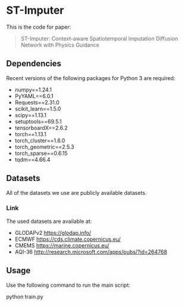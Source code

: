# ST-Imputer
This is the code for paper:
> ST-Imputer: Context-aware Spatiotemporal Imputation Diffusion Network with Physics Guidance

## Dependencies
Recent versions of the following packages for Python 3 are required:
* numpy==1.24.1
* PyYAML==6.0.1
* Requests==2.31.0
* scikit_learn==1.5.0
* scipy==1.13.1
* setuptools==69.5.1
* tensorboardX==2.6.2
* torch==1.13.1
* torch_cluster==1.6.0
* torch_geometric==2.5.3
* torch_sparse==0.6.15
* tqdm==4.66.4

## Datasets
All of the datasets we use are publicly available datasets.
### Link
The used datasets are available at:
* GLODAPv2 https://glodap.info/
* ECMWF https://cds.climate.copernicus.eu/
* CMEMS https://marine.copernicus.eu/
* AQI-36 http://research.microsoft.com/apps/pubs/?id=264768


## Usage
Use the following command to run the main script:

python train.py


